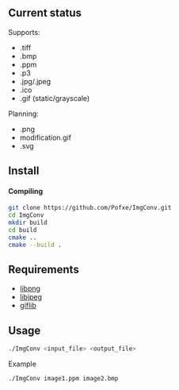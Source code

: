 ## Current status ##

Supports:
- .tiff
- .bmp
- .ppm
- .p3
- .jpg/.jpeg
- .ico
- .gif (static/grayscale)
  
Planning:
- .png
- modification.gif
- .svg

## Install ##


#### Compiling

```bash
git clone https://github.com/Pofxe/ImgConv.git
cd ImgConv
mkdir build
cd build
cmake ..
cmake --build .
```

## Requirements ##

- [libpng](https://github.com/pnggroup/libpng.git)
- [libjpeg](https://github.com/winlibs/libjpeg.git)
- [giflib](https://giflib.sourceforge.net/)

## Usage ##

```bash
./ImgConv <input_file> <output_file>
```
Example
```bash
./ImgConv image1.ppm image2.bmp
```
